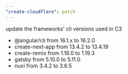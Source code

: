 ```yaml
---
"create-cloudflare": patch
---
```


update the frameworks' cli versions used in C3

- @angular/cli from 16.1.x to 16.2.0
- create-next-app from 13.4.2 to 13.4.19
- create-remix from 1.16.0 to 1.19.3
- gatsby from 5.10.0 to 5.11.0
- nuxi from 3.4.2 to 3.6.5
